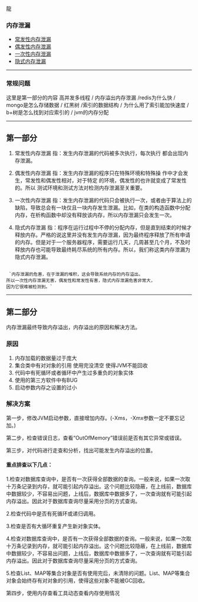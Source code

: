 龍


### 内存泄漏
+ [常发性内存泄漏](#partI)
+ [偶发性内存泄漏](#partII)
+ [一次性内存泄漏](#partIII)
+ [隐式内存泄漏](#partIIII)

----------------------------------

### 常规问题

这里是第一部分的内容
高并发多线程 / 内存溢出内存泄漏 /redis为什么快  / mongo是怎么存储数据 /
红黑树 /索引的数据结构 / 为什么用了索引能加快速度 / b+树是怎么找到对应索引的 / jvm的内存分配


----------------------------------

## <a id='partI'>第一部分</a>
 
 1. 常发性内存泄漏
 指：发生内存泄漏的代码被多次执行，每次执行
 都会出现内存泄漏。
 
 2. 偶发性内存泄漏
 指：发生内存泄漏的程序只在特殊环境和特殊操
 作中才会发生，常发性和偶发性相对，对于特定
 的环境，偶发性的也许就变成了常发性的。所以
 测试环境和测试方法对检测内存泄漏至关重要。
 3. 一次性内存泄漏
 指：发生内存泄漏的代码只会被执行一次，或者由于算法上的缺陷，导致总会有一块仅且一块内存发生泄漏。比如，在类的构造函数中分配内存，在析构函数中却没有释放该内存，所以内存泄漏只会发生一次。
 4. 隐式内存泄漏
 指：程序在运行过程中不停的分配内存，但是直到结束的时候才释放内存。严格的说这里并没有发生内存泄漏，因为最终程序释放了所有申请的内存。但是对于一个服务器程序，需要运行几天，几周甚至几个月，不及时释放内存也可能导致最终耗尽系统的所有内存。所以，我们称这类内存泄漏为隐式内存泄漏。 


```

 `内存泄漏的危害，在于泄漏的堆积，这会导致系统内存的内存溢出。
所以一次性内存泄漏无害，偶发性和常发性有害，隐式内存泄漏危害非常大，
因为它很难被检测到。`

```

----------------------------------
## <a id='partIII'>第二部分</a>
内存泄漏最终导致内存溢出，内存溢出的原因和解决方法。
### 原因
1. 内存加载的数据量过于庞大
2. 集合类中有对对象的引用 使用完没清空 使得JVM不能回收
3. 代码中有死循环或者循环中产生过多重负的对象实体
4. 使用的第三方软件中有BUG
5. 启动参数内存之设置的过小

### 解决方案
第一步，修改JVM启动参数，直接增加内存。(-Xms，-Xmx参数一定不要忘记加。)

第二步，检查错误日志，查看“OutOfMemory”错误前是否有其它异常或错误。

第三步，对代码进行走查和分析，找出可能发生内存溢出的位置。

#### 重点排查以下几点：
1.检查对数据库查询中，是否有一次获得全部数据的查询。一般来说，如果一次取十万条记录到内存，就可能引起内存溢出。这个问题比较隐蔽，在上线前，数据库中数据较少，不容易出问题，上线后，数据库中数据多了，一次查询就有可能引起内存溢出。因此对于数据库查询尽量采用分页的方式查询。

2.检查代码中是否有死循环或递归调用。

3.检查是否有大循环重复产生新对象实体。

4.检查对数据库查询中，是否有一次获得全部数据的查询。一般来说，如果一次取十万条记录到内存，就可能引起内存溢出。这个问题比较隐蔽，在上线前，数据库中数据较少，不容易出问题，上线后，数据库中数据多了，一次查询就有可能引起内存溢出。因此对于数据库查询尽量采用分页的方式查询。

5.检查List、MAP等集合对象是否有使用完后，未清除的问题。List、MAP等集合对象会始终存有对对象的引用，使得这些对象不能被GC回收。

第四步，使用内存查看工具动态查看内存使用情况

  
  

  
  
  
  
